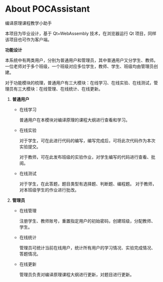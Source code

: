 # About POCAssistant

编译原理课程教学小助手

本项目为毕业设计，基于 Qt+WebAssembly 技术，在浏览器运行 Qt 项目，同样该项目也可作为客户端。

**功能设计**

本系统中有两类用户，分别为普通用户和管理员，其中普通用户又分学生、教师。一位老师对于多个班级，一个班级对应多位学生，教师、学生、班级均由管理员创建。

对于功能模块的梳理，普通用户有三大模块：在线学习、在线实验、在线测试，管理员有三大模块：在线管理、在线统计、在线更新。

1. **普通用户**

    * 在线学习
        
        普通用户在本模块对编译原理的课程大纲进行查看和学习。

    * 在线实验

        对于学生，可在此进行代码的编写，编写完成后，可将此次代码作为本次实验提交。
    
        对于教师，可在此发布班级的实验作业，对学生编写的代码进行查看、批阅。

    * 在线测试
        
        对于学生，在此答题，题目类型有选择题、判断题、编程题。
    对于教师，对本班级学生的作业进行批改。

2. **管理员**

    * 在线管理
        
        注册学生、教师账号，重置指定用户的初始密码，创建班级，分配教师、学生。

    * 在线统计
        
        管理员可统计当前在线用户，统计所有用户的学习情况、实验完成情况、答题情况。

    * 在线更新
        
        管理员负责对编译原理课程大纲进行更新，对题目进行更新。